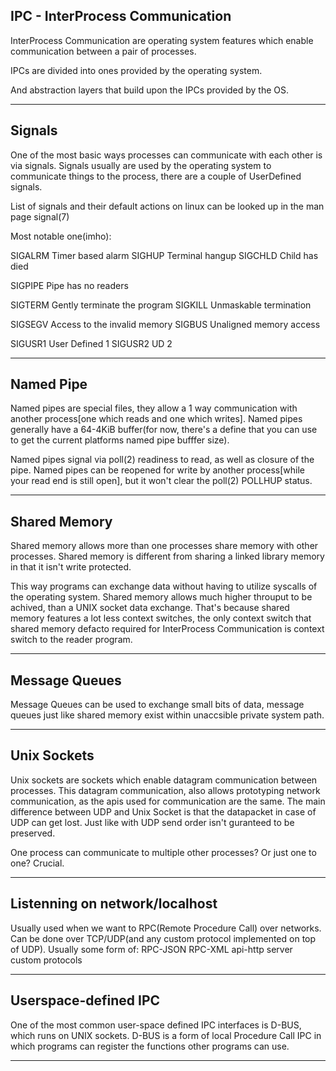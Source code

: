 IPC - InterProcess Communication
---------------------------------

InterProcess Communication are operating system features which enable communication between a pair of processes.

IPCs are divided into ones provided by the operating system.

And abstraction layers that build upon the IPCs provided by the OS.


------


Signals
--------

One of the most basic ways processes can communicate with each other is via signals. Signals usually are used by the operating system to communicate things to the process, there are a couple of UserDefined signals.

List of signals and their default actions on linux can be looked up in the man page signal(7)

Most notable one(imho):

SIGALRM Timer based alarm
SIGHUP Terminal hangup
SIGCHLD Child has died

SIGPIPE Pipe has no readers

SIGTERM Gently terminate the program
SIGKILL Unmaskable termination

SIGSEGV Access to the invalid memory
SIGBUS Unaligned memory access

SIGUSR1 User Defined 1
SIGUSR2 UD 2

---------

Named Pipe
-----------
Named pipes are special files, they allow a 1 way communication with another process[one which reads and one which writes].
Named pipes generally have a 64-4KiB buffer(for now, there's a define that you can use to get the current platforms named pipe bufffer size).

Named pipes signal via poll(2) readiness to read, as well as closure of the pipe.
Named pipes can be reopened for write by another process[while your read end is still open], but it won't clear the poll(2) POLLHUP status.

-----------

Shared Memory
-------

Shared memory allows more than one processes share memory with other processes.
Shared memory is different from sharing a linked library memory in that it isn't write protected.

This way programs can exchange data without having to utilize syscalls of the operating system.
Shared memory allows much higher throuput to be achived, than a UNIX socket data exchange.
That's because shared memory features a lot less context switches, the only context switch that shared memory defacto required for InterProcess Communication is context switch to the reader program.  

-------

Message Queues
------

Message Queues can be used to exchange small bits of data, message queues just like shared memory exist within unaccsible private system path.



------

Unix Sockets
------
Unix sockets are sockets which enable datagram communication between processes.
This datagram communication, also allows prototyping network communication, as the apis used for communication are the same.
The main difference between UDP and Unix Socket is that the datapacket in case of UDP can get lost.
Just like with UDP send order isn't guranteed to be preserved.

One process can communicate to multiple other processes?
Or just one to one?
Crucial.

------

Listenning on network/localhost
------
Usually used when we want to RPC(Remote Procedure Call) over networks.
Can be done over TCP/UDP(and any custom protocol implemented on top of UDP).
Usually some form of:
RPC-JSON RPC-XML api-http server custom protocols

------


Userspace-defined IPC
------
One of the most common user-space defined IPC interfaces is D-BUS, which runs on UNIX sockets.
D-BUS is a form of local Procedure Call IPC in which programs can register the functions other programs can use.

------
